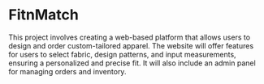 # FitnMatch
This project involves creating a web-based platform that allows users to design and order custom-tailored apparel. The website will offer features for users to select fabric, design patterns, and input measurements, ensuring a personalized and precise fit. It will also include an admin panel for managing orders and inventory.
